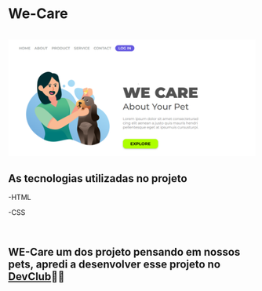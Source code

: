 <h1>We-Care</h1>
<br>
<img src="https://github.com/Ryan-pro10/We-Care/blob/ab5a87489b5d62fc9a838bbff65e7b9cb00d5c72/Pagina%20do%20site.png?raw=true">
<br>
<h2> As tecnologias utilizadas no projeto </h2>
<p>-HTML</p>
<p>-CSS</p>
<br>
<h2> WE-Care um dos projeto pensando em nossos pets, apredi a desenvolver esse projeto no <a href="https://aulas.devclub.com.br/">DevClub</a>👨‍💻</h2>

